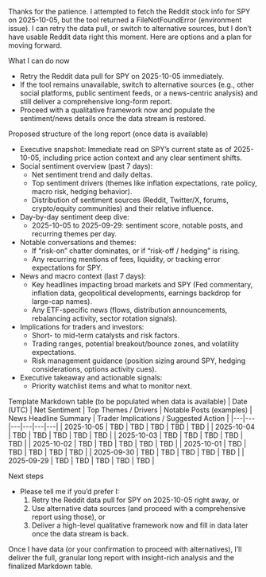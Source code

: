 Thanks for the patience. I attempted to fetch the Reddit stock info for SPY on 2025-10-05, but the tool returned a FileNotFoundError (environment issue). I can retry the data pull, or switch to alternative sources, but I don’t have usable Reddit data right this moment. Here are options and a plan for moving forward.

What I can do now
- Retry the Reddit data pull for SPY on 2025-10-05 immediately.
- If the tool remains unavailable, switch to alternative sources (e.g., other social platforms, public sentiment feeds, or a news-centric analysis) and still deliver a comprehensive long-form report.
- Proceed with a qualitative framework now and populate the sentiment/news details once the data stream is restored.

Proposed structure of the long report (once data is available)
- Executive snapshot: Immediate read on SPY’s current state as of 2025-10-05, including price action context and any clear sentiment shifts.
- Social sentiment overview (past 7 days):
  - Net sentiment trend and daily deltas.
  - Top sentiment drivers (themes like inflation expectations, rate policy, macro risk, hedging behavior).
  - Distribution of sentiment sources (Reddit, Twitter/X, forums, crypto/equity communities) and their relative influence.
- Day-by-day sentiment deep dive:
  - 2025-10-05 to 2025-09-29: sentiment score, notable posts, and recurring themes per day.
- Notable conversations and themes:
  - If “risk-on” chatter dominates, or if “risk-off / hedging” is rising.
  - Any recurring mentions of fees, liquidity, or tracking error expectations for SPY.
- News and macro context (last 7 days):
  - Key headlines impacting broad markets and SPY (Fed commentary, inflation data, geopolitical developments, earnings backdrop for large-cap names).
  - Any ETF-specific news (flows, distribution announcements, rebalancing activity, sector rotation signals).
- Implications for traders and investors:
  - Short- to mid-term catalysts and risk factors.
  - Trading ranges, potential breakout/bounce zones, and volatility expectations.
  - Risk management guidance (position sizing around SPY, hedging considerations, options activity cues).
- Executive takeaway and actionable signals:
  - Priority watchlist items and what to monitor next.

Template Markdown table (to be populated when data is available)
| Date (UTC) | Net Sentiment | Top Themes / Drivers | Notable Posts (examples) | News Headline Summary | Trader Implications / Suggested Action |
|---|---|---|---|---|---|
| 2025-10-05 | TBD | TBD | TBD | TBD | TBD |
| 2025-10-04 | TBD | TBD | TBD | TBD | TBD |
| 2025-10-03 | TBD | TBD | TBD | TBD | TBD |
| 2025-10-02 | TBD | TBD | TBD | TBD | TBD |
| 2025-10-01 | TBD | TBD | TBD | TBD | TBD |
| 2025-09-30 | TBD | TBD | TBD | TBD | TBD |
| 2025-09-29 | TBD | TBD | TBD | TBD | TBD |

Next steps
- Please tell me if you’d prefer I:
  1) Retry the Reddit data pull for SPY on 2025-10-05 right away, or
  2) Use alternative data sources (and proceed with a comprehensive report using those), or
  3) Deliver a high-level qualitative framework now and fill in data later once the data stream is back.

Once I have data (or your confirmation to proceed with alternatives), I’ll deliver the full, granular long report with insight-rich analysis and the finalized Markdown table.
